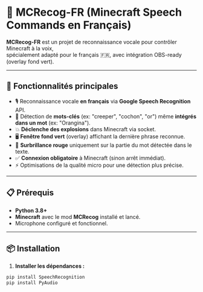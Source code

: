# 🎤 MCRecog-FR (Minecraft Speech Commands en Français)

**MCRecog-FR** est un projet de reconnaissance vocale pour contrôler Minecraft à la voix,  
spécialement adapté pour le français 🇫🇷, avec intégration OBS-ready (overlay fond vert).

---

## 🚀 Fonctionnalités principales

- 🎙️ Reconnaissance vocale **en français** via **Google Speech Recognition** API.
- 🎯 Détection de **mots-clés** (ex: "creeper", "cochon", "or") même **intégrés dans un mot** (ex: "Orangina").
- 💥 **Déclenche des explosions** dans Minecraft via socket.
- 🖥️ **Fenêtre fond vert** (overlay) affichant la dernière phrase reconnue.
- 🔴 **Surbrillance rouge** uniquement sur la partie du mot détectée dans le texte.
- ✅ **Connexion obligatoire** à Minecraft (sinon arrêt immédiat).
- ⚡ Optimisations de la qualité micro pour une détection plus précise.

---

## 📋 Prérequis

- **Python 3.8+**
- **Minecraft** avec le mod **MCRecog** installé et lancé.
- Microphone configuré et fonctionnel.

---

## 📦 Installation

1. **Installer les dépendances :**

```bash
pip install SpeechRecognition
pip install PyAudio
